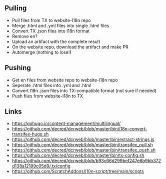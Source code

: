 ## Pulling

- Pull files from TX to website-l18n repo
- Merge .html and .yml files into single .html files
- Convert TX .json files into l18n format
- Remove en?
- Upload an artifact with the complete result
- On the website repo, download the artifact and make PR
- Automerge (nothing to lose!) 

## Pushing

- Get en files from website repo to website-l18n repo
- Seperate .html files into .yml and .html
- Convert l18n .json files into TX-compatible format (not sure if needed)
- Push files from website-l18n to TX

## Links

- https://gohugo.io/content-management/multilingual/
- https://github.com/decred/dcrweb/blob/master/bin/i18n-convert-transifex-hugo.sh
- https://github.com/decred/dcrweb/blob/master/bin/extract-strings.js
- https://github.com/decred/dcrweb/blob/master/bin/transifex_pull.sh
- https://github.com/decred/dcrweb/blob/master/bin/transifex_push.sh
- https://github.com/decred/dcrweb/blob/master/bin/tx-config.sh
- https://github.com/decred/dcrweb/blob/b93c66d299bef247e6b9bb372d138a12199c05d9/.tx/config
- https://github.com/ScratchAddons/l10n-script/tree/main/scripts